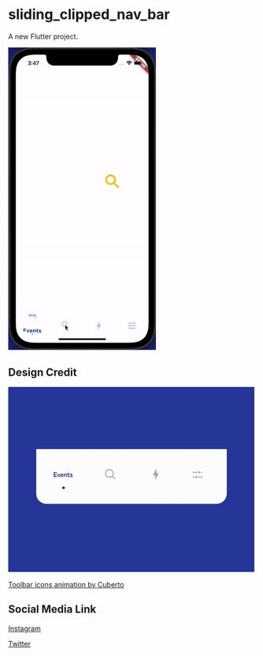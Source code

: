 # sliding_clipped_nav_bar

A new Flutter project.

<img src="assets/screen_recording.gif"  width="300"/>


## **Design Credit**

<img src="assets/credit_video.gif"  width="500"/>

[Toolbar icons animation by Cuberto](https://dribbble.com/shots/5605168-Toolbar-icons-animation)

## Social Media Link
[Instagram](https://www.instagram.com/watery_desert)

[Twitter](https://www.twitter.com/watery_desert)